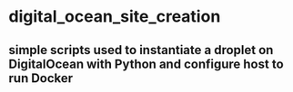 # digital_ocean_site_creation

## simple scripts used to instantiate a droplet on DigitalOcean with Python and configure host to run Docker
